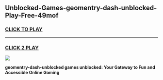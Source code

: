 
## Unblocked-Games-geomentry-dash-unblocked-Play-Free-49mof
<h3>
<a href="https://premium76.site?title=geomentry-dash-unblocked&ref=12A">CLICK TO PLAY</a></h3>
<hr>

<h3>
<a href="https://premium76.site?title=geomentry-dash-unblocked&ref=12A">CLICK 2 PLAY</a>
  
</h3>

<a href="https://premium76.site?title=geomentry-dash-unblocked&ref=12A"><img src="https://clearcache.store/games.png"></a>


**geomentry-dash-unblocked games unblocked: Your Gateway to Fun and Accessible Online Gaming**
